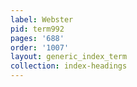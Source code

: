 ```yaml
---
label: Webster
pid: term992
pages: '688'
order: '1007'
layout: generic_index_term
collection: index-headings
---
```

